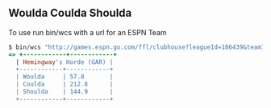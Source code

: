 ## Woulda Coulda Shoulda

To use run bin/wcs with a url for an ESPN Team

```ruby
$ bin/wcs "http://games.espn.go.com/ffl/clubhouse?leagueId=186439&teamId=2&seasonId=2014"
=> +------------+------------+
  | Hemingway's Horde (GAR) |
  +------------+------------+
  | Woulda     | 57.8       |
  | Coulda     | 212.8      |
  | Shoulda    | 144.9      |
  +------------+------------+
```

